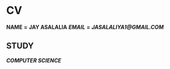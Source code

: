 # **CV**
__NAME__ __=__ __JAY ASALALIA__
**_EMAIL_** __=__ **_JASALALIYA1@GMAIL.COM_**

## STUDY
**_COMPUTER SCIENCE_**

